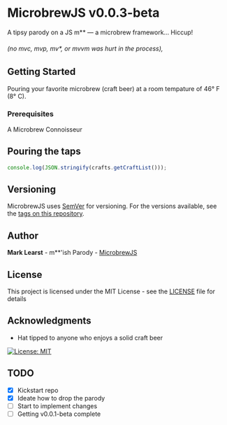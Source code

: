# MicrobrewJS v0.0.3-beta

A tipsy parody on a JS m\*\* — a microbrew framework... Hiccup!

###### (no mvc, mvp, mv\*, or mvvm was hurt in the process),

## Getting Started

Pouring your favorite microbrew (craft beer) at a room tempature of 46° F (8° C).

### Prerequisites

A Microbrew Connoisseur

## Pouring the taps

```javascript
console.log(JSON.stringify(crafts.getCraftList()));
```

## Versioning

MicrobrewJS uses [SemVer](http://semver.org/) for versioning. For the versions available, see the [tags on this repository](https://github.com/your/project/tags).

## Author

**Mark Learst** - m\**'ish Parody - [MicrobrewJS](https://microbrew.io)

## License

This project is licensed under the MIT License - see the [LICENSE](LICENSE.md) file for details

## Acknowledgments

* Hat tipped to anyone who enjoys a solid craft beer

[![License: MIT](https://img.shields.io/badge/License-MIT-yellow.svg)](https://opensource.org/licenses/MIT)

## TODO

- [x] Kickstart repo
- [x] Ideate how to drop the parody
- [ ] Start to implement changes
- [ ] Getting v0.0.1-beta complete
